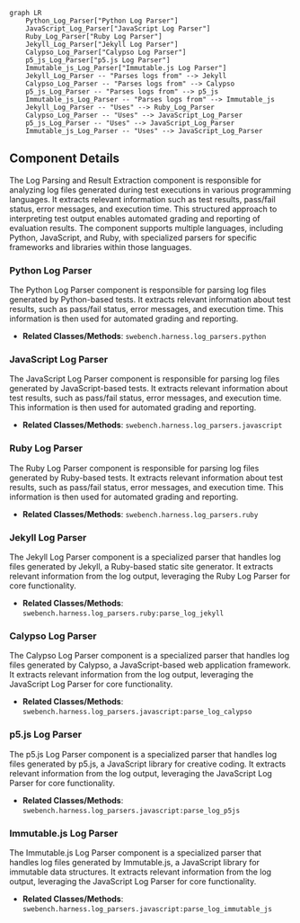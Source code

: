 ```mermaid
graph LR
    Python_Log_Parser["Python Log Parser"]
    JavaScript_Log_Parser["JavaScript Log Parser"]
    Ruby_Log_Parser["Ruby Log Parser"]
    Jekyll_Log_Parser["Jekyll Log Parser"]
    Calypso_Log_Parser["Calypso Log Parser"]
    p5_js_Log_Parser["p5.js Log Parser"]
    Immutable_js_Log_Parser["Immutable.js Log Parser"]
    Jekyll_Log_Parser -- "Parses logs from" --> Jekyll
    Calypso_Log_Parser -- "Parses logs from" --> Calypso
    p5_js_Log_Parser -- "Parses logs from" --> p5_js
    Immutable_js_Log_Parser -- "Parses logs from" --> Immutable_js
    Jekyll_Log_Parser -- "Uses" --> Ruby_Log_Parser
    Calypso_Log_Parser -- "Uses" --> JavaScript_Log_Parser
    p5_js_Log_Parser -- "Uses" --> JavaScript_Log_Parser
    Immutable_js_Log_Parser -- "Uses" --> JavaScript_Log_Parser
```

## Component Details

The Log Parsing and Result Extraction component is responsible for analyzing log files generated during test executions in various programming languages. It extracts relevant information such as test results, pass/fail status, error messages, and execution time. This structured approach to interpreting test output enables automated grading and reporting of evaluation results. The component supports multiple languages, including Python, JavaScript, and Ruby, with specialized parsers for specific frameworks and libraries within those languages.

### Python Log Parser
The Python Log Parser component is responsible for parsing log files generated by Python-based tests. It extracts relevant information about test results, such as pass/fail status, error messages, and execution time. This information is then used for automated grading and reporting.
- **Related Classes/Methods**: `swebench.harness.log_parsers.python`

### JavaScript Log Parser
The JavaScript Log Parser component is responsible for parsing log files generated by JavaScript-based tests. It extracts relevant information about test results, such as pass/fail status, error messages, and execution time. This information is then used for automated grading and reporting.
- **Related Classes/Methods**: `swebench.harness.log_parsers.javascript`

### Ruby Log Parser
The Ruby Log Parser component is responsible for parsing log files generated by Ruby-based tests. It extracts relevant information about test results, such as pass/fail status, error messages, and execution time. This information is then used for automated grading and reporting.
- **Related Classes/Methods**: `swebench.harness.log_parsers.ruby`

### Jekyll Log Parser
The Jekyll Log Parser component is a specialized parser that handles log files generated by Jekyll, a Ruby-based static site generator. It extracts relevant information from the log output, leveraging the Ruby Log Parser for core functionality.
- **Related Classes/Methods**: `swebench.harness.log_parsers.ruby:parse_log_jekyll`

### Calypso Log Parser
The Calypso Log Parser component is a specialized parser that handles log files generated by Calypso, a JavaScript-based web application framework. It extracts relevant information from the log output, leveraging the JavaScript Log Parser for core functionality.
- **Related Classes/Methods**: `swebench.harness.log_parsers.javascript:parse_log_calypso`

### p5.js Log Parser
The p5.js Log Parser component is a specialized parser that handles log files generated by p5.js, a JavaScript library for creative coding. It extracts relevant information from the log output, leveraging the JavaScript Log Parser for core functionality.
- **Related Classes/Methods**: `swebench.harness.log_parsers.javascript:parse_log_p5js`

### Immutable.js Log Parser
The Immutable.js Log Parser component is a specialized parser that handles log files generated by Immutable.js, a JavaScript library for immutable data structures. It extracts relevant information from the log output, leveraging the JavaScript Log Parser for core functionality.
- **Related Classes/Methods**: `swebench.harness.log_parsers.javascript:parse_log_immutable_js`
